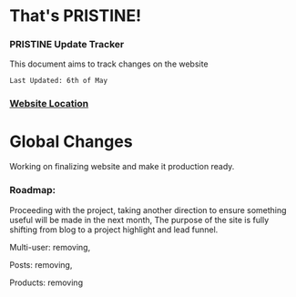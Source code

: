 # That's PRISTINE!

### PRISTINE Update Tracker

This document aims to track changes on the website

`Last Updated: 6th of May`

### [Website Location](https://thatspristine.com "Track Changes")

# Global Changes

Working on finalizing website and make it production ready.

### Roadmap:

Proceeding with the project, taking another direction to ensure something useful will be made in the next month, The purpose of the site is fully shifting from blog to a project highlight and lead funnel.

Multi-user: removing,

Posts: removing,

Products: removing
